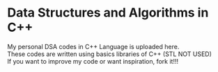 # Data Structures and Algorithms in C++
My personal DSA codes in C++ Language is uploaded here.  
These codes are written using basics libraries of C++ (STL NOT USED)  
If you want to improve my code or want inspiration, fork it!!!
